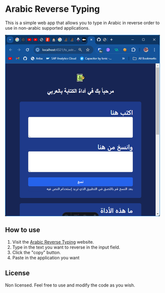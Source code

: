 # Arabic Reverse Typing

This is a simple web app that allows you to type in Arabic in reverse order to use in non-arabic supported applications.

![Arabic Reverse Typing](./social.png)

## How to use

1. Visit the [Arabic Reverse Typing](https://mo9a7i.github.io/ts_astro_arabic_reverse_typing/) website.
2. Type in the text you want to reverse in the input field.
3. Click the "copy" button.
4. Paste in the application you want

## License

Non licensed. Feel free to use and modify the code as you wish.
